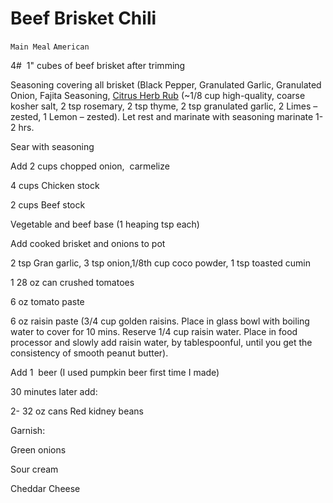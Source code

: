# Beef Brisket Chili

`Main Meal` `American`

4#  1" cubes of beef brisket after trimming 

Seasoning covering all brisket (Black Pepper, Granulated Garlic, Granulated Onion, Fajita Seasoning, [Citrus Herb Rub](https://grillagrills.com/recipes/citrus-herb-salt-recipe/) (~1/8 cup high-quality, coarse kosher salt, 2 tsp rosemary, 2 tsp thyme, 2 tsp granulated garlic, 2 Limes – zested, 1 Lemon – zested). Let rest and marinate with seasoning marinate 1-2 hrs.

Sear with seasoning

Add 2 cups chopped onion,  carmelize

4 cups Chicken stock

2 cups Beef stock

Vegetable and beef base (1 heaping tsp each)

Add cooked brisket and onions to pot

2 tsp Gran garlic, 3 tsp onion,1/8th cup coco powder, 1 tsp toasted cumin

1 28 oz can crushed tomatoes

6 oz tomato paste

6 oz raisin paste (3/4 cup golden raisins. Place in glass bowl with boiling water to cover for 10 mins. Reserve 1/4 cup raisin water. Place in food processor and slowly add raisin water, by tablespoonful, until you get the consistency of smooth peanut butter). 

Add 1  beer (I used pumpkin beer first time I made)

30 minutes later add:

2- 32 oz cans Red kidney beans

Garnish:

Green onions

Sour cream

Cheddar Cheese
